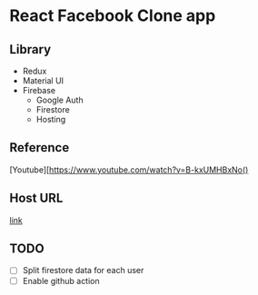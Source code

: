 # React Facebook Clone app

## Library

- Redux
- Material UI
- Firebase
  - Google Auth
  - Firestore
  - Hosting

## Reference

[Youtube][https://www.youtube.com/watch?v=B-kxUMHBxNo()

## Host URL

[link](https://facebook-clone-c4a66.web.app)

## TODO

- [ ] Split firestore data for each user
- [ ] Enable github action